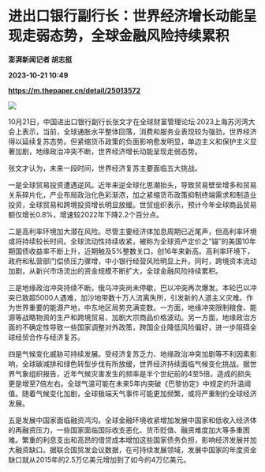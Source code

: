 # 进出口银行副行长：世界经济增长动能呈现走弱态势，全球金融风险持续累积
**澎湃新闻记者 胡志挺**

**2023-10-21 10:49**

**https://m.thepaper.cn/detail/25013572**

![](https://imagecloud.thepaper.cn/thepaper/image/275/70/771.jpg)

10月21日，中国进出口银行副行长张文才在全球财富管理论坛·2023上海苏河湾大会上表示，当前，全球通胀水平整体回落，消费和服务业表现较为强劲，世界经济得以延续复苏态势。但紧缩货币政策的负面影响愈发明显，单边主义和保护主义显著加剧，地缘政治冲突不断，世界经济增长动能呈现走弱态势。

张文才认为，未来一段时间，世界经济复苏主要面临五大挑战。

一是全球贸易投资遭遇逆风。近年来逆全球化思潮抬头，导致贸易壁垒增多和贸易关系碎片化，产业布局政治化色彩渐浓，加之紧缩货币政策抑制终端需求和制造业投资，全球贸易和跨境投资增长明显放缓。世贸组织表示，预计今年全球商品贸易额仅增长0.8%，增速较2022年下降2.2个百分点。

二是高利率环境加大潜在风险。尽管主要经济体加息周期已近尾声，但高利率环境或将持续较长时间。全球流动性持续收紧，被称为全球资产定价之“锚”的美国10年期国债收益率不断上升，近期触及5%整数关口，创16年来新高。高利率环境下，政府和私营部门偿债压力骤增，中小银行经营风险明显上升。同时，跨境资本流动加剧，从新兴市场流出的资金规模不断扩大，全球金融风险持续累积。

三是地缘政治冲突持续不断。俄乌冲突尚未停歇，巴以冲突再次爆发。本轮巴以冲突已致超5000人遇难，加沙地带数十万人流离失所，引发新的人道主义灾难。作为世界重要的能源产地，中东地区局势充满变数。一方面，地缘冲突限制粮食、能源等战略物资的生产和跨境贸易，加剧大宗商品价格波动。另一方面，地缘政治方面的不确定性导致一些国家调整对外政策，跨国企业降低风险偏好，进一步阻碍全球经贸合作与经济复苏。

四是气候变化威胁可持续发展。受经济复苏乏力、地缘政治冲突加剧等不利因素影响，全球碳减排和绿色转型步伐有所放缓，世界经济持续面临气候变化挑战。据世界气象组织报告，近年气候灾害发生的频率是半个世纪前的4至5倍，造成的损失更是增至7倍左右。全球气温可能在未来5年内突破《巴黎协定》中规定的升温阈值。随着气候变化加剧，全球极端天气事件可能更加频繁，或将严重制约全球经济发展。

五是发展中国家面临融资鸿沟。全球金融环境收紧增加发展中国家和低收入经济体的再融资压力，一些国家面临国际收支恶化、货币贬值、融资难度加大等多重困难。繁重的利息支出和高昂的借贷成本增加这些国家债务负担，影响经济发展并加大融资缺口。据联合国贸发会议数据，在可持续发展领域，发展中国家的年度资金缺口就从2015年的2.5万亿美元增加到了如今的4万亿美元。